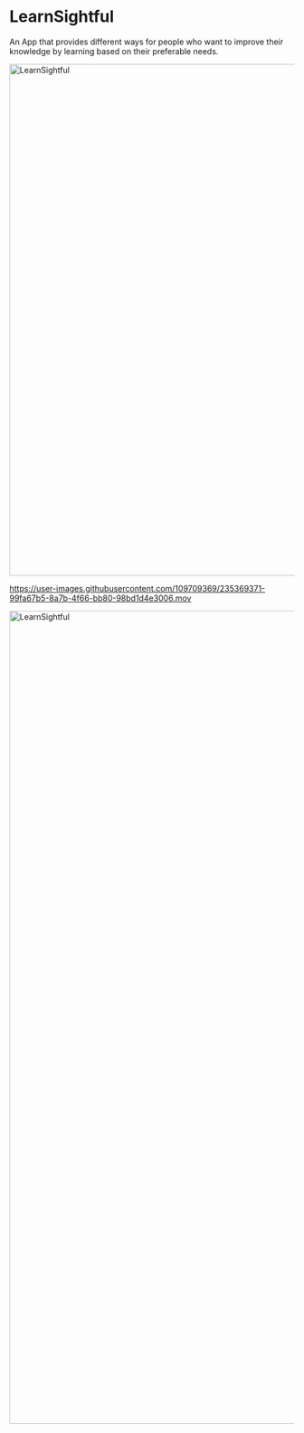 # LearnSightful
An App that provides different ways for people who want to improve their knowledge by learning based on their preferable needs.






<img width="905" alt="LearnSightful" src="https://user-images.githubusercontent.com/109709369/235369321-835e3567-25aa-4b9c-940f-cc2d6464ad1e.png">


https://user-images.githubusercontent.com/109709369/235369371-99fa67b5-8a7b-4f66-bb80-98bd1d4e3006.mov

<img width="1438" alt="LearnSightful" src="https://user-images.githubusercontent.com/109709369/235369421-10dc3b38-4023-4bf6-a967-47c2251bdd24.png">
